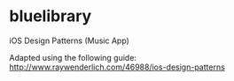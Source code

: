bluelibrary
===========

iOS Design Patterns (Music App)

Adapted using the following guide: http://www.raywenderlich.com/46988/ios-design-patterns
